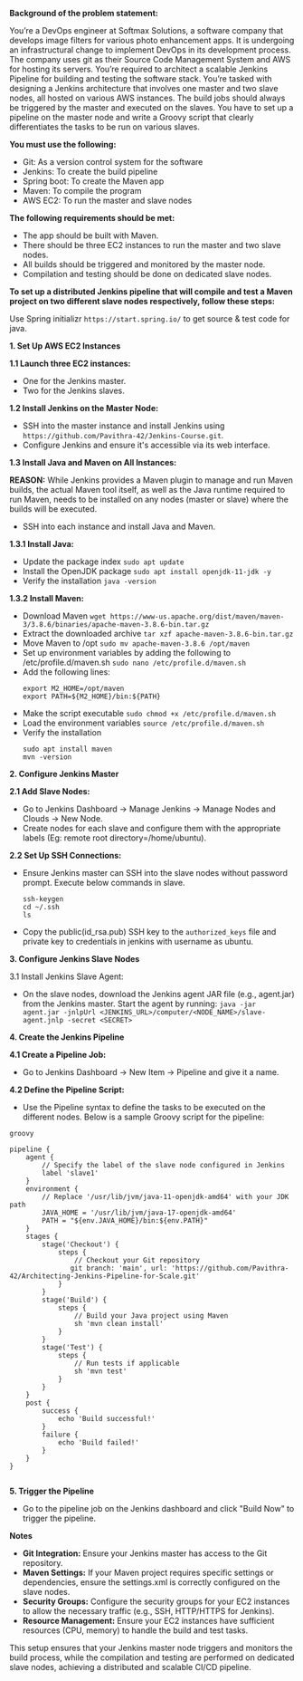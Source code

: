 **Background of the problem statement:**

You’re a DevOps engineer at Softmax Solutions, a software company that develops image filters for various photo enhancement apps. It is undergoing an infrastructural change to implement DevOps in its development process. The company uses git as their Source Code Management System and AWS for hosting its servers. You’re required to architect a scalable Jenkins Pipeline for building and testing the software stack. You’re tasked with designing a Jenkins architecture that involves one master and two slave nodes, all hosted on various AWS instances. The build jobs should always be triggered by the master and executed on the slaves. You have to set up a pipeline on the master node and write a Groovy script that clearly differentiates the tasks to be run on various slaves.

**You must use the following:**

- Git: As a version control system for the software
- Jenkins: To create the build pipeline
- Spring boot: To create the Maven app
- Maven: To compile the program
- AWS EC2: To run the master and slave nodes
 
**The following requirements should be met:**

- The app should be built with Maven.
- There should be three EC2 instances to run the master and two slave nodes.
- All builds should be triggered and monitored by the master node.
- Compilation and testing should be done on dedicated slave nodes.

**To set up a distributed Jenkins pipeline that will compile and test a Maven project on two different slave nodes respectively, follow these steps:**

Use Spring initializr ```https://start.spring.io/``` to get source & test code for java.

**1. Set Up AWS EC2 Instances**

**1.1 Launch three EC2 instances:**
- One for the Jenkins master.
- Two for the Jenkins slaves.

**1.2 Install Jenkins on the Master Node:**
- SSH into the master instance and install Jenkins using ```https://github.com/Pavithra-42/Jenkins-Course.git```.
- Configure Jenkins and ensure it's accessible via its web interface.
  
**1.3 Install Java and Maven on All Instances:**

**REASON:** While Jenkins provides a Maven plugin to manage and run Maven builds, the actual Maven tool itself, as well as the Java runtime required to run Maven, needs to be installed on any nodes (master or slave) where the builds will be executed.
- SSH into each instance and install Java and Maven.
  
**1.3.1 Install Java:**

- Update the package index ```sudo apt update```
- Install the OpenJDK package ```sudo apt install openjdk-11-jdk -y```
- Verify the installation ```java -version```

 **1.3.2 Install Maven:**

- Download Maven ```wget https://www-us.apache.org/dist/maven/maven-3/3.8.6/binaries/apache-maven-3.8.6-bin.tar.gz```
- Extract the downloaded archive ```tar xzf apache-maven-3.8.6-bin.tar.gz```
- Move Maven to /opt ```sudo mv apache-maven-3.8.6 /opt/maven```
- Set up environment variables by adding the following to /etc/profile.d/maven.sh ```sudo nano /etc/profile.d/maven.sh```
- Add the following lines:
  ```
  export M2_HOME=/opt/maven
  export PATH=${M2_HOME}/bin:${PATH}
  ```
 - Make the script executable ```sudo chmod +x /etc/profile.d/maven.sh```
 - Load the environment variables ```source /etc/profile.d/maven.sh```
 - Verify the installation
   ```
   sudo apt install maven
   mvn -version
   ```

**2. Configure Jenkins Master**

**2.1 Add Slave Nodes:**
- Go to Jenkins Dashboard -> Manage Jenkins -> Manage Nodes and Clouds -> New Node.
- Create nodes for each slave and configure them with the appropriate labels (Eg: remote root directory=/home/ubuntu).

**2.2 Set Up SSH Connections:**
- Ensure Jenkins master can SSH into the slave nodes without password prompt. Execute below commands in slave.
  ```
  ssh-keygen
  cd ~/.ssh
  ls
  ```
- Copy the public(id_rsa.pub) SSH key to the ```authorized_keys``` file and private key to credentials in jenkins with username as ubuntu.

**3. Configure Jenkins Slave Nodes**

3.1 Install Jenkins Slave Agent:
- On the slave nodes, download the Jenkins agent JAR file (e.g., agent.jar) from the Jenkins master.
Start the agent by running:
```java -jar agent.jar -jnlpUrl <JENKINS_URL>/computer/<NODE_NAME>/slave-agent.jnlp -secret <SECRET>```

**4. Create the Jenkins Pipeline**

**4.1 Create a Pipeline Job:**
- Go to Jenkins Dashboard -> New Item -> Pipeline and give it a name.

**4.2 Define the Pipeline Script:**
- Use the Pipeline syntax to define the tasks to be executed on the different nodes. Below is a sample Groovy script for the pipeline:
```
groovy

pipeline {
    agent { 
        // Specify the label of the slave node configured in Jenkins
        label 'slave1'
    }
    environment {
        // Replace '/usr/lib/jvm/java-11-openjdk-amd64' with your JDK path
        JAVA_HOME = '/usr/lib/jvm/java-17-openjdk-amd64'
        PATH = "${env.JAVA_HOME}/bin:${env.PATH}"
    }
    stages {
        stage('Checkout') {
            steps {
                // Checkout your Git repository
               git branch: 'main', url: 'https://github.com/Pavithra-42/Architecting-Jenkins-Pipeline-for-Scale.git'
            }
        }
        stage('Build') {
            steps {
                // Build your Java project using Maven
                sh 'mvn clean install'
            }
        }
        stage('Test') {
            steps {
                // Run tests if applicable
                sh 'mvn test'
            }
        }
    }
    post {
        success {
            echo 'Build successful!'
        }
        failure {
            echo 'Build failed!'
        }
    }
}
   
```
**5. Trigger the Pipeline**

- Go to the pipeline job on the Jenkins dashboard and click "Build Now" to trigger the pipeline.

**Notes**
- **Git Integration:** Ensure your Jenkins master has access to the Git repository.
- **Maven Settings:** If your Maven project requires specific settings or dependencies, ensure the settings.xml is correctly configured on the slave nodes.
- **Security Groups:** Configure the security groups for your EC2 instances to allow the necessary traffic (e.g., SSH, HTTP/HTTPS for Jenkins).
- **Resource Management:** Ensure your EC2 instances have sufficient resources (CPU, memory) to handle the build and test tasks.

This setup ensures that your Jenkins master node triggers and monitors the build process, while the compilation and testing are performed on dedicated slave nodes, achieving a distributed and scalable CI/CD pipeline.
